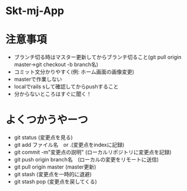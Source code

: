 # Skt-mj-App
# 注意事項
- ブランチ切る時はマスター更新してからブランチ切ること(git pull origin master→git checkout -b branch名)
- コミット文分かりやすく(例: ホーム画面の画像変更)
- masterで作業しない
- localでrails sして確認してからpushすること
- 分からないところはすぐに聞く！

# よくつかうやーつ
- git status (変更点を見る)
- git add ファイル名　or .(変更点をindexに記録)
- git commit -m"変更点の説明" (ローカルリポジトリに変更点を記録)
- git push origin branch名　(ローカルの変更をリモートに送信)
- git pull origin master (master更新)
- git stash (変更点を一時的に退避)
- git stash pop (変更点を戻してくる)

